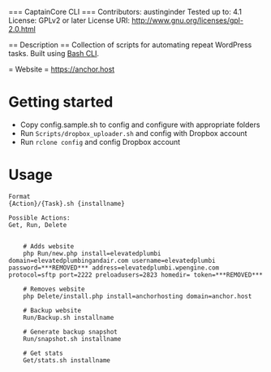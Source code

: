 === CaptainCore CLI ===
Contributors: austinginder
Tested up to: 4.1
License: GPLv2 or later
License URI: http://www.gnu.org/licenses/gpl-2.0.html


== Description ==
Collection of scripts for automating repeat WordPress tasks. Built using [Bash CLI](https://github.com/SierraSoftworks/bash-cli).

= Website =
https://anchor.host

# Getting started

* Copy config.sample.sh to config and configure with appropriate folders
* Run `Scripts/dropbox_uploader.sh` and config with Dropbox account
* Run `rclone config` and config Dropbox account

# Usage

	Format
	{Action}/{Task}.sh {installname}

	Possible Actions:
	Get, Run, Delete


		# Adds website
		php Run/new.php install=elevatedplumbi domain=elevatedplumbingandair.com username=elevatedplumbi password=***REMOVED*** address=elevatedplumbi.wpengine.com protocol=sftp port=2222 preloadusers=2823 homedir= token=***REMOVED***

		# Removes website
		php Delete/install.php install=anchorhosting domain=anchor.host

		# Backup website
		Run/Backup.sh installname

		# Generate backup snapshot
		Run/snapshot.sh installname

		# Get stats
		Get/stats.sh installname
